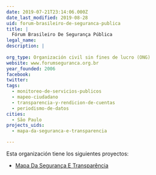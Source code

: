 ```yaml
---
date: 2019-07-21T23:14:06.000Z
date_last_modified: 2019-08-28
uid: forum-brasileiro-de-seguranca-publica
title: |
  Fórum Brasileiro De Segurança Pública
legal_name: 
description: |
  
org_type: Organización civil sin fines de lucro (ONG)
website: www.forumseguranca.org.br
year_founded: 2006
facebook: 
twitter: 
tags:
  - monitoreo-de-servicios-publicos
  - mapeo-ciudadano
  - transparencia-y-rendicion-de-cuentas
  - periodismo-de-datos
cities: 
  - São Paulo
projects_uids:
  - mapa-da-seguranca-e-transparencia

---
```


Esta organización tiene los siguientes proyectos:

- [Mapa Da Segurança E Transparência](/proyectos/mapa-da-seguranca-e-transparencia)
